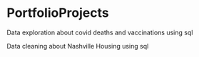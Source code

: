 # PortfolioProjects
Data exploration about covid deaths and vaccinations using sql

Data cleaning about Nashville Housing using sql




